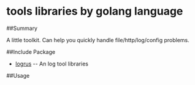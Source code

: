 # tools libraries by golang language

##Summary

A little toolkit. Can help you quickly handle file/http/log/config problems.

##Include Package

* [logrus](https://github.com/sirupsen/logrus) -- An log tool libraries

##Usage


